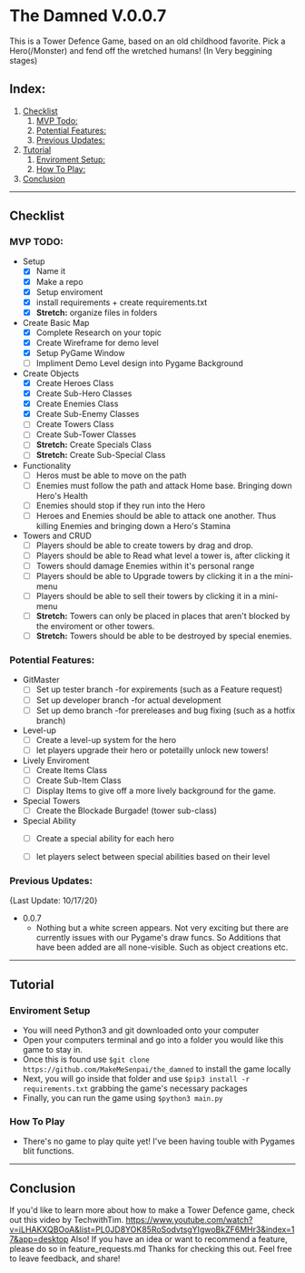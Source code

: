 # The Damned V.0.0.7
This is a Tower Defence Game, based on an old childhood favorite. Pick a Hero(/Monster) and fend off the wretched humans! (In Very beggining stages)

## Index:
1. [Checklist](#checklist)
    1. [MVP Todo:](#mvp-todo)
    2. [Potential Features:](#potential-features)
    3. [Previous Updates:](#previous-updates)
2. [Tutorial](#tutorial)
    1. [Enviroment Setup:](#enviroment-setup)
    2. [How To Play:](#how-to-play)
3. [Conclusion](#conclusion)

___
## Checklist

### MVP TODO:
- Setup 
    - [x] Name it
    - [x] Make a repo
    - [x] Setup enviroment
    - [x] install requirements + create requirements.txt
    - [x] **Stretch:** organize files in folders
- Create Basic Map
    - [x] Complete Research on your topic
    - [x] Create Wireframe for demo level
    - [x] Setup PyGame Window
    - [ ] Impliment Demo Level design into Pygame Background
- Create Objects
    - [x] Create Heroes Class
    - [x] Create Sub-Hero Classes
    - [x] Create Enemies Class
    - [x] Create Sub-Enemy Classes
    - [ ] Create Towers Class
    - [ ] Create Sub-Tower Classes
    - [ ] **Stretch:** Create Specials Class
    - [ ] **Stretch:** Create Sub-Special Class
- Functionality 
    - [ ] Heros must be able to move on the path
    - [ ] Enemies must follow the path and attack Home base. Bringing down Hero's Health
    - [ ] Enemies should stop if they run into the Hero
    - [ ] Heroes and Enemies should be able to attack one another. Thus killing Enemies and bringing down a Hero's Stamina
- Towers and CRUD
    - [ ] Players should be able to create towers by drag and drop.
    - [ ] Players should be able to Read what level a tower is, after clicking it
    - [ ] Towers should damage Enemies within it's personal range
    - [ ] Players should be able to Upgrade towers by clicking it in a the mini-menu
    - [ ] Players should be able to sell their towers by clicking it in a mini-menu
    - [ ] **Stretch:** Towers can only be placed in places that aren't blocked by the enviroment or other towers.
    - [ ] **Stretch:** Towers should be able to be destroyed by special enemies.

### Potential Features:
- GitMaster
    - [ ] Set up tester branch -for expirements (such as a Feature request)
    - [ ] Set up developer branch -for actual development
    - [ ] Set up demo branch -for prereleases and bug fixing (such as a hotfix branch)
- Level-up
    - [ ] Create a level-up system for the hero
    - [ ] let players upgrade their hero or potetailly unlock new towers!
- Lively Enviroment
    - [ ] Create Items Class
    - [ ] Create Sub-Item Class
    - [ ] Display Items to give off a more lively background for the game.
- Special Towers
    - [ ] Create the Blockade Burgade! (tower sub-class)
- Special Ability
    - [ ] Create a special ability for each hero
    - [ ] let players select between special abilities based on their level


### Previous Updates:
{Last Update: 10/17/20}
- 0.0.7
    - Nothing but a white screen appears. Not very exciting but there are currently issues with our Pygame's draw funcs. So Additions that have been added are all none-visible. Such as object creations etc.
___
## Tutorial

### Enviroment Setup
- You will need Python3 and git downloaded onto your computer
- Open your computers terminal and go into a folder you would like this game to stay in. 
- Once this is found use 
```$git clone https://github.com/MakeMeSenpai/the_damned```
to install the game locally
- Next, you will go inside that folder and use 
```$pip3 install -r requirements.txt```
grabbing the game's necessary packages
- Finally, you can run the game using 
```$python3 main.py```

### How To Play
- There's no game to play quite yet! I've been having touble with Pygames blit functions.

___
## Conclusion
If you'd like to learn more about how to make a Tower Defence game, check out this video by TechwithTim. https://www.youtube.com/watch?v=iLHAKXQBOoA&list=PL0JD8YOK85RoSodvtsgYIgwoBkZF6MHr3&index=17&app=desktop
Also! If you have an idea or want to recommend a feature, please do so in feature_requests.md 
Thanks for checking this out. Feel free to leave feedback, and share!